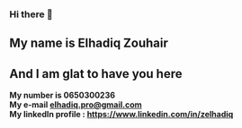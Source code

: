 ### Hi there 👋
## My name is Elhadiq Zouhair 
## And I am glat to have you here

**My number is 0650300236** <br/>
**My e-mail elhadiq.pro@gmail.com**<br/>
**My linkedIn profile : https://www.linkedin.com/in/zelhadiq**
